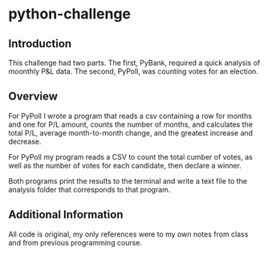 # python-challenge

## Introduction
This challenge had two parts. The first, PyBank, required a quick analysis of moonthly P&L data. The second, PyPoll, was counting votes for an election.

## Overview
For PyPoll I wrote a program that reads a csv containing a row for months and one for P/L amount, counts the number of months, and calculates the total P/L, average month-to-month change, and the greatest increase and decrease.

For PyPoll my program reads a CSV to count the total cumber of votes, as well as the number of votes for each candidate, then declare a winner.

Both programs print the results to the terminal and write a text file to the analysis folder that corresponds to that program.

## Additional Information 
All code is original, my only references were to my own notes from class and from previous programming course. 
